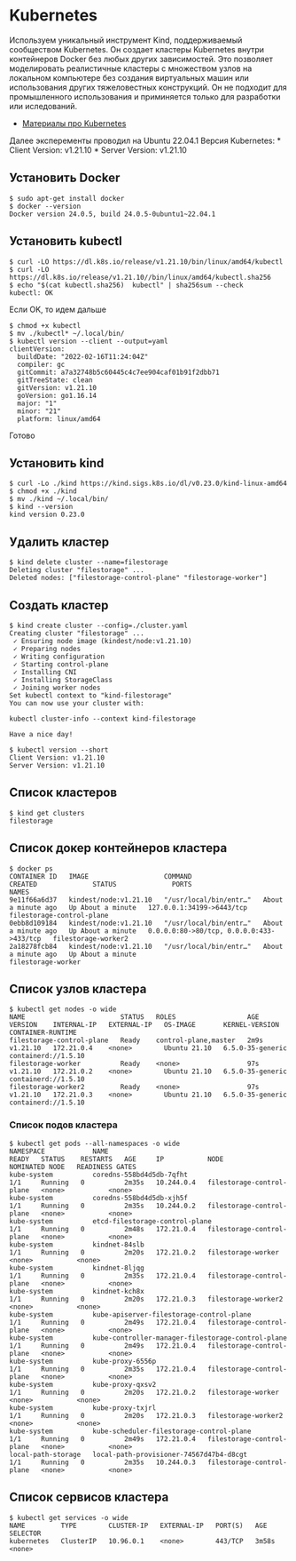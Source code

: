 # Kubernetes

Используем уникальный инструмент Kind, поддерживаемый сообществом Kubernetes. Он создает кластеры Kubernetes внутри контейнеров Docker без любых других зависимостей. Это позволяет моделировать реалистичные кластеры с множеством узлов на локальном компьютере без создания виртуальных машин или использования других тяжеловестных конструкций. Он не подходит для промышленного использования и приминяется только для разработки или иследований.

* [Материалы про Kubernetes](./info/)

Далее эксперементы проводил на Ubuntu 22.04.1
Версия Kubernetes:
    * Client Version: v1.21.10
    * Server Version: v1.21.10

## Установить Docker

```
$ sudo apt-get install docker
$ docker --version
Docker version 24.0.5, build 24.0.5-0ubuntu1~22.04.1
```

## Установить kubectl

```
$ curl -LO https://dl.k8s.io/release/v1.21.10/bin/linux/amd64/kubectl
$ curl -LO https://dl.k8s.io/release/v1.21.10//bin/linux/amd64/kubectl.sha256
$ echo "$(cat kubectl.sha256)  kubectl" | sha256sum --check
kubectl: OK
```

Если OK, то идем дальше

```
$ chmod +x kubectl
$ mv ./kubectl* ~/.local/bin/
$ kubectl version --client --output=yaml
clientVersion:
  buildDate: "2022-02-16T11:24:04Z"
  compiler: gc
  gitCommit: a7a32748b5c60445c4c7ee904caf01b91f2dbb71
  gitTreeState: clean
  gitVersion: v1.21.10
  goVersion: go1.16.14
  major: "1"
  minor: "21"
  platform: linux/amd64
```

Готово

## Установить kind

```
$ curl -Lo ./kind https://kind.sigs.k8s.io/dl/v0.23.0/kind-linux-amd64
$ chmod +x ./kind
$ mv ./kind ~/.local/bin/
$ kind --version
kind version 0.23.0
```

## Удалить кластер

```
$ kind delete cluster --name=filestorage
Deleting cluster "filestorage" ...
Deleted nodes: ["filestorage-control-plane" "filestorage-worker"]
```

## Создать кластер

```
$ kind create cluster --config=./cluster.yaml
Creating cluster "filestorage" ...
 ✓ Ensuring node image (kindest/node:v1.21.10)
 ✓ Preparing nodes 
 ✓ Writing configuration 
 ✓ Starting control-plane 
 ✓ Installing CNI 
 ✓ Installing StorageClass 
 ✓ Joining worker nodes
Set kubectl context to "kind-filestorage"
You can now use your cluster with:

kubectl cluster-info --context kind-filestorage

Have a nice day!
```

```
$ kubectl version --short
Client Version: v1.21.10
Server Version: v1.21.10
```

## Список кластеров

```
$ kind get clusters
filestorage
```

## Список докер контейнеров кластера

```
$ docker ps
CONTAINER ID   IMAGE                   COMMAND                  CREATED              STATUS              PORTS                                      NAMES
9e11f66a6d37   kindest/node:v1.21.10   "/usr/local/bin/entr…"   About a minute ago   Up About a minute   127.0.0.1:34199->6443/tcp                  filestorage-control-plane
0ebb8d109184   kindest/node:v1.21.10   "/usr/local/bin/entr…"   About a minute ago   Up About a minute   0.0.0.0:80->80/tcp, 0.0.0.0:433->433/tcp   filestorage-worker2
2a18278fcb84   kindest/node:v1.21.10   "/usr/local/bin/entr…"   About a minute ago   Up About a minute                                              filestorage-worker
```

## Список узлов кластера

```
$ kubectl get nodes -o wide
NAME                        STATUS   ROLES                  AGE    VERSION    INTERNAL-IP   EXTERNAL-IP   OS-IMAGE       KERNEL-VERSION     CONTAINER-RUNTIME
filestorage-control-plane   Ready    control-plane,master   2m9s   v1.21.10   172.21.0.4    <none>        Ubuntu 21.10   6.5.0-35-generic   containerd://1.5.10
filestorage-worker          Ready    <none>                 97s    v1.21.10   172.21.0.2    <none>        Ubuntu 21.10   6.5.0-35-generic   containerd://1.5.10
filestorage-worker2         Ready    <none>                 97s    v1.21.10   172.21.0.3    <none>        Ubuntu 21.10   6.5.0-35-generic   containerd://1.5.10
```

### Список подов кластера

```
$ kubectl get pods --all-namespaces -o wide
NAMESPACE            NAME                                                READY   STATUS    RESTARTS   AGE     IP           NODE                        NOMINATED NODE   READINESS GATES
kube-system          coredns-558bd4d5db-7qfht                            1/1     Running   0          2m35s   10.244.0.4   filestorage-control-plane   <none>           <none>
kube-system          coredns-558bd4d5db-xjh5f                            1/1     Running   0          2m35s   10.244.0.2   filestorage-control-plane   <none>           <none>
kube-system          etcd-filestorage-control-plane                      1/1     Running   0          2m48s   172.21.0.4   filestorage-control-plane   <none>           <none>
kube-system          kindnet-84slb                                       1/1     Running   0          2m20s   172.21.0.2   filestorage-worker          <none>           <none>
kube-system          kindnet-8ljqg                                       1/1     Running   0          2m35s   172.21.0.4   filestorage-control-plane   <none>           <none>
kube-system          kindnet-kch8x                                       1/1     Running   0          2m20s   172.21.0.3   filestorage-worker2         <none>           <none>
kube-system          kube-apiserver-filestorage-control-plane            1/1     Running   0          2m49s   172.21.0.4   filestorage-control-plane   <none>           <none>
kube-system          kube-controller-manager-filestorage-control-plane   1/1     Running   0          2m49s   172.21.0.4   filestorage-control-plane   <none>           <none>
kube-system          kube-proxy-6556p                                    1/1     Running   0          2m35s   172.21.0.4   filestorage-control-plane   <none>           <none>
kube-system          kube-proxy-qxsv2                                    1/1     Running   0          2m20s   172.21.0.2   filestorage-worker          <none>           <none>
kube-system          kube-proxy-txjrl                                    1/1     Running   0          2m20s   172.21.0.3   filestorage-worker2         <none>           <none>
kube-system          kube-scheduler-filestorage-control-plane            1/1     Running   0          2m49s   172.21.0.4   filestorage-control-plane   <none>           <none>
local-path-storage   local-path-provisioner-74567d47b4-d8cgt             1/1     Running   0          2m35s   10.244.0.3   filestorage-control-plane   <none>           <none>
```

## Список сервисов кластера

```
$ kubectl get services -o wide
NAME         TYPE        CLUSTER-IP   EXTERNAL-IP   PORT(S)   AGE     SELECTOR
kubernetes   ClusterIP   10.96.0.1    <none>        443/TCP   3m58s   <none>
```
